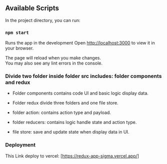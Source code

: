 ## Available Scripts

In the project directory, you can run:

### `npm start`

Runs the app in the development
Open [http://localhost:3000](http://localhost:3000) to view it in your browser.

The page will reload when you make changes.\
You may also see any lint errors in the console.

### Divide two folder inside folder src includes: folder components and redux

- Folder components contains code UI and basic logic display data.
- Folder redux divide three folders and one file store.

- folder action: contains action type and payload.
- folder reducers: contains logic handle state and action type.
- file store: save and update state when display data in UI.

### Deployment

This Link deploy to vercel: [https://redux-app-sigma.vercel.app/]
